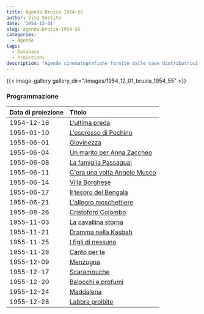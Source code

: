 ```yaml
---
title: Agenda Bruzia 1954-55
author: Vito Sestito
date: '1954-12-01'
slug: agenda-bruzia-1954-55
categories:
  - Agende
tags:
  - Database
  - Proiezioni
description: "Agende cinematografiche fornite dalle case distributrici. Contengono informazioni dettagliate sulla data di proiezione, titolo del film, distributore e l’ammontare degli incassi."
---
```

{{< image-gallery gallery_dir="/images/1954_12_01_bruzia_1954_55" >}}

### Programmazione

|Data di proiezione |Titolo                       |
|:------------------|:----------------------------|
|1954-12-16         |[L'ultima preda](https://www.imdb.com/title/tt0043090/)|
|1955-01-10         |[L'espresso di Pechino](https://www.imdb.com/title/tt0043912/)|
|1955-06-01         |[Giovinezza](https://www.imdb.com/title/tt0044661/)|
|1955-06-04         |[Un marito per Anna Zaccheo](https://www.imdb.com/title/tt0046046/)|
|1955-06-08         |[La famiglia Passaguai](https://www.imdb.com/title/tt0043520/)|
|1955-06-11         |[C'era una volta Angelo Musco](https://www.imdb.com/title/tt0045587/)|
|1955-06-14         |[Villa Borghese](https://www.imdb.com/title/tt0046518/)|
|1955-06-17         |[Il tesoro del Bengala](https://www.imdb.com/title/tt0046413/)|
|1955-06-21         |[L'allegro moschettiere](https://www.imdb.com/title/tt0041228/)|
|1955-08-26         |[Cristoforo Colombo](https://www.imdb.com/title/tt0041247/)|
|1955-11-03         |[La cavallina storna](https://www.imdb.com/title/tt0045615/)|
|1955-11-21         |[Dramma nella Kasbah](https://www.imdb.com/title/tt0045705/)|
|1955-11-25         |[I figli di nessuno](https://www.imdb.com/title/tt0043532/)|
|1955-11-28         |[Canto per te](https://www.imdb.com/title/tt0045596/)|
|1955-12-09         |[Menzogna](https://www.imdb.com/title/tt0044898/)|
|1955-12-17         |[Scaramouche](https://www.imdb.com/title/tt0045125/)|
|1955-12-20         |[Balocchi e profumi](https://www.imdb.com/title/tt0045536/)|
|1955-12-24         |[Maddalena](https://www.imdb.com/title/tt0046023/)|
|1955-12-28         |[Labbra proibite](https://www.imdb.com/title/tt0045981/)|
